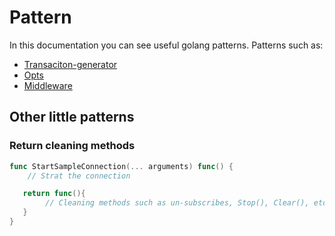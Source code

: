 # Pattern

In this documentation you can see useful golang patterns. Patterns such as:
- [Transaciton-generator](https://github.com/parsaeisa/Go_practice/blob/main/pattern/Transaction-Generator.md)
- [Opts](https://github.com/parsaeisa/Go_practice/blob/main/pattern/Opts.md)
- [Middleware](https://github.com/parsaeisa/Go_practice/blob/main/pattern/middleware.md)

## Other little patterns 

### Return cleaning methods

```go
func StartSampleConnection(... arguments) func() {
    // Strat the connection

   return func(){
        // Cleaning methods such as un-subscribes, Stop(), Clear(), etc.
   }
}
```